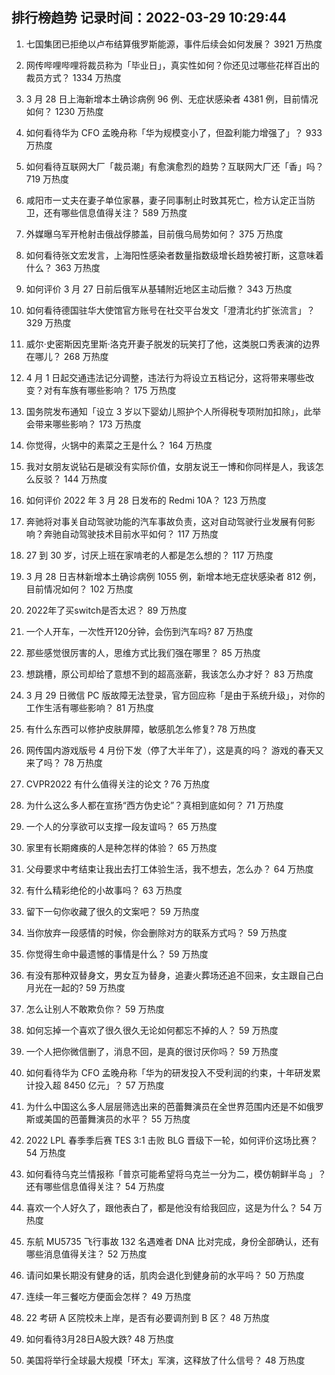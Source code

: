 
## 排行榜趋势 记录时间：2022-03-29 10:29:44
  
  1. 七国集团已拒绝以卢布结算俄罗斯能源，事件后续会如何发展？ 3921 万热度
    
  2. 网传哔哩哔哩将裁员称为「毕业日」，真实性如何？你还见过哪些花样百出的裁员方式？ 1334 万热度
    
  3. 3 月 28 日上海新增本土确诊病例 96 例、无症状感染者 4381 例，目前情况如何？ 1230 万热度
    
  4. 如何看待华为 CFO 孟晚舟称「华为规模变小了，但盈利能力增强了」？ 933 万热度
    
  5. 如何看待互联网大厂「裁员潮」有愈演愈烈的趋势？互联网大厂还「香」吗？ 719 万热度
    
  6. 咸阳市一丈夫在妻子单位家暴，妻子同事制止时致其死亡，检方认定正当防卫，还有哪些信息值得关注？ 589 万热度
    
  7. 外媒曝乌军开枪射击俄战俘膝盖，目前俄乌局势如何？ 375 万热度
    
  8. 如何看待张文宏发言，上海阳性感染者数量指数级增长趋势被打断，这意味着什么？ 363 万热度
    
  9. 如何评价 3 月 27 日前后俄军从基辅附近地区主动后撤？ 343 万热度
    
  10. 如何看待德国驻华大使馆官方账号在社交平台发文「澄清北约扩张流言」？ 329 万热度
    
  11. 威尔·史密斯因克里斯·洛克开妻子脱发的玩笑打了他，这类脱口秀表演的边界在哪儿？ 268 万热度
    
  12. 4 月 1 日起交通违法记分调整，违法行为将设立五档记分，这将带来哪些改变？对有车族有哪些影响？ 175 万热度
    
  13. 国务院发布通知「设立 3 岁以下婴幼儿照护个人所得税专项附加扣除」，此举会带来哪些影响？ 173 万热度
    
  14. 你觉得，火锅中的素菜之王是什么？ 164 万热度
    
  15. 我对女朋友说钻石是碳没有实际价值，女朋友说王一博和你同样是人，我该怎么反驳？ 144 万热度
    
  16. 如何评价 2022 年 3 月 28 日发布的 Redmi 10A？ 123 万热度
    
  17. 奔驰将对事关自动驾驶功能的汽车事故负责，这对自动驾驶行业发展有何影响？奔驰自动驾驶技术目前水平如何？ 117 万热度
    
  18. 27 到 30 岁，讨厌上班在家啃老的人都是怎么想的？ 117 万热度
    
  19. 3 月 28 日吉林新增本土确诊病例 1055 例，新增本地无症状感染者 812 例，目前情况如何？ 102 万热度
    
  20. 2022年了买switch是否太迟？ 89 万热度
    
  21. 一个人开车，一次性开120分钟，会伤到汽车吗? 87 万热度
    
  22. 那些感觉很厉害的人，思维方式比我们强在哪里？ 85 万热度
    
  23. 想跳槽，原公司却给了意想不到的超高涨薪，我该怎么办才好？ 83 万热度
    
  24. 3 月 29 日微信 PC 版故障无法登录，官方回应称「是由于系统升级」，对你的工作生活有哪些影响？ 81 万热度
    
  25. 有什么东西可以修护皮肤屏障，敏感肌怎么修复? 78 万热度
    
  26. 网传国内游戏版号 4 月份下发（停了大半年了），这是真的吗？ 游戏的春天又来了吗？ 78 万热度
    
  27. CVPR2022 有什么值得关注的论文 ? 76 万热度
    
  28. 为什么这么多人都在宣扬“西方伪史论”？真相到底如何？ 71 万热度
    
  29. 一个人的分享欲可以支撑一段友谊吗？ 65 万热度
    
  30. 家里有长期瘫痪的人是种怎样的体验？ 65 万热度
    
  31. 父母要求中考结束让我出去打工体验生活，我不想去，怎么办？ 64 万热度
    
  32. 有什么精彩绝伦的小故事吗？ 63 万热度
    
  33. 留下一句你收藏了很久的文案吧？ 59 万热度
    
  34. 当你放弃一段感情的时候，你会删除对方的联系方式吗？ 59 万热度
    
  35. 你觉得生命中最遗憾的事情是什么？ 59 万热度
    
  36. 有没有那种双替身文，男女互为替身，追妻火葬场还追不回来，女主跟自己白月光在一起的? 59 万热度
    
  37. 怎么让别人不敢欺负你？ 59 万热度
    
  38. 如何忘掉一个喜欢了很久很久无论如何都忘不掉的人？ 59 万热度
    
  39. 一个人把你微信删了，消息不回，是真的很讨厌你吗？ 59 万热度
    
  40. 如何看待华为 CFO 孟晚舟称「华为的研发投入不受利润的约束，十年研发累计投入超 8450 亿元」？ 57 万热度
    
  41. 为什么中国这么多人层层筛选出来的芭蕾舞演员在全世界范围内还是不如俄罗斯或美国的芭蕾舞演员的水平？ 55 万热度
    
  42. 2022 LPL 春季季后赛 TES 3:1 击败 BLG 晋级下一轮，如何评价这场比赛？ 54 万热度
    
  43. 如何看待乌克兰情报称「普京可能希望将乌克兰一分为二，模仿朝鲜半岛 」？还有哪些信息值得关注？ 54 万热度
    
  44. 喜欢一个人好久了，跟他表白了，都是他没有给我回应，这是为什么？ 54 万热度
    
  45. 东航 MU5735 飞行事故 132 名遇难者 DNA 比对完成，身份全部确认，还有哪些消息值得关注？ 52 万热度
    
  46. 请问如果长期没有健身的话，肌肉会退化到健身前的水平吗？ 50 万热度
    
  47. 连续一年三餐吃方便面会怎样？ 49 万热度
    
  48. 22 考研 A 区院校未上岸，是否有必要调剂到 B 区？ 48 万热度
    
  49. 如何看待3月28日A股大跌? 48 万热度
    
  50. 美国将举行全球最大规模「环太」军演，这释放了什么信号？ 48 万热度
    